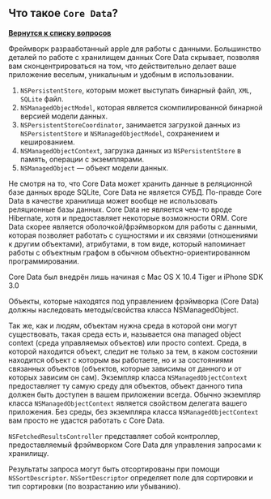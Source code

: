 ## Что такое `Core Data`?

[**Вернутся к списку вопросов**](https://github.com/Torlopov-Andrey/hh_interview_ios/blob/master/readme.md)


Фреймворк разрааботанный apple для работы с данными. Большинство деталей по работе с хранилищем данных Core Data скрывает, позволяя вам сконцентрироваться на том, что действительно делает ваше приложение веселым, уникальным и удобным в использовании.

1. `NSPersistentStore`, которым может выступать бинарный файл, `XML`, `SQLite` файл.
2. `NSManagedObjectModel`, которая является скомпилированной бинарной версией модели данных.
3. `NSPersistentStoreCoordinator`, занимается загрузкой данных из `NSPersistentStore` и `NSManagedObjectModel`, сохранением и кешированием.
4. `NSManagedObjectContext`, загрузка данных из `NSPersistentStore` в память, операции с экземплярами.
5. `NSManagedObject` — объект модели данных.


Не смотря на то, что Core Data может хранить данные в реляционной базе данных вроде SQLite, Core Data не является СУБД. По-правде Core Data в качестве хранилища может вообще не использовать реляционные базы данных. Core Data не является чем-то вроде Hibernate, хотя и предоставляет некоторые возможности ORM. Core Data скорее является оболочкой/фрэймворком для работы с данными, которая позволяет работать с сущностями и их связями (отношениями к другим объектами), атрибутами, в том виде, который напоминает работы с объектным графом в обычном объектно-ориентированном программировании.

Core Data был внедрён лишь начиная с Mac OS X 10.4 Tiger и iPhone SDK 3.0

Объекты, которые находятся под управлением фрэймворка (Core Data) должны наследовать методы/свойства класса NSManagedObject.

Так же, как и людям, объектам нужна среда в которой они могут существовать, такая среда есть и, называется она managed object context (среда управляемых объектов) или просто context. Среда, в которой находится объект, следит не только за тем, в каком состоянии находится объект с которым вы работаете, но и за состояниями связанных объектов (объектов, которые зависимы от данного и от которых зависим он сам).
Экземпляр класса `NSManagedObjectContext` предоставляет ту самую среду для объектов, объект данного типа должен быть доступен в вашем приложении всегда. Обычно экземпляр класса `NSManagedObjectContext` является свойством делегата вашего приложения. Без среды, без экземпляра класса `NSManagedObjectContext` вам просто не удастся работать с Core Data.

`NSFetchedResultsController` представляет собой контроллер, предоставляемый фрэймворком Core Data для управления запросами к хранилищу.

Результаты запроса могут быть отсортированы при помощи `NSSortDescriptor`. `NSSortDescriptor` определяет поле для сортировки и тип сортировки (по возрастанию или убыванию).
